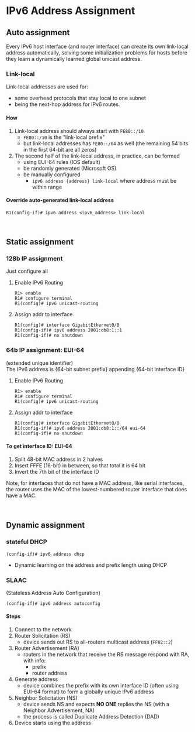 # IPv6 Address Assignment

## Auto assignment
Every IPv6 host interface (and router interface) can create its own link-local address automatically, solving some initialization problems for hosts before they learn a dynamically learned global unicast address.

### Link-local
Link-local addresses are used for:
- some overhead protocols that stay local to one subnet
- being the next-hop address for IPv6 routes.

#### How
1. Link-local address should always start with `FE80::/10`
    - `FE80::/10` is the "link-local prefix"
    - but link-local addresses has `FE80::/64` as well (the remaining 54 bits in the first 64-bit are all zeros)
2. The second half of the link-local address, in practice, can be formed
    - using EUI-64 rules (IOS default)
    - be randomly generated (Microsoft OS)
    - be manually configured
        - `ipv6 address {address} link-local` where address must be within range

#### Override auto-generated link-local address
```
R1(config-if)# ipv6 address <ipv6_address> link-local
```

<br/>

## Static assignment

### 128b IP assignment

Just configure all

1. Enable IPv6 Routing
    ```
    R1> enable
    R1# configure terminal
    R1(config)# ipv6 unicast-routing
    ```
2. Assign addr to interface
    ```
    R1(config)# interface GigabitEthernet0/0
    R1(config-if)# ipv6 address 2001:db8:1::1
    R1(config-if)# no shutdown
    ```

### 64b IP assignment: EUI-64
(extended unique identifier) <br/>
The IPv6 address is {64-bit subnet prefix} appending {64-bit interface ID}

1. Enable IPv6 Routing
    ```
    R1> enable
    R1# configure terminal
    R1(config)# ipv6 unicast-routing
    ```
2. Assign addr to interface
    ```
    R1(config)# interface GigabitEthernet0/0
    R1(config-if)# ipv6 address 2001:db8:1::/64 eui-64
    R1(config-if)# no shutdown
    ```

#### To get interface ID: EUI-64
1. Split 48-bit MAC address in 2 halves
2. Insert FFFE (16-bit) in between, so that total it is 64 bit
3. Invert the 7th bit of the interface ID

Note, for interfaces that do not have a MAC address, like serial interfaces, the router uses the MAC of the lowest-numbered router interface that does have a MAC.

<br/>

## Dynamic assignment

### stateful DHCP
```
(config-if)# ipv6 address dhcp
```
- Dynamic learning on the address and prefix length using DHCP

### SLAAC
(Stateless Address Auto Configuration) <br/>

```
(config-if)# ipv6 address autoconfig
```

#### Steps
1. Connect to the network
2. Router Solicitation (RS)
    - device sends out RS to all-routers multicast address (`FF02::2`)
3. Router Advertisement (RA)
    - routers in the network that receive the RS message respond with RA, with info:
        - prefix
        - router address
4. Generate address
    - device combines the prefix with its own interface ID (often using EUI-64 format) to form a globally unique IPv6 address
5. Neighbor Solicitation (NS)
    - device sends NS and expects **NO ONE** replies the NS (with a Neighbor Advertisement, NA)
    - the process is called Duplicate Address Detection (DAD)
6. Device starts using the address
